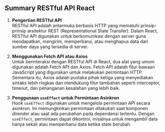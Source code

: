 ## Summary RESTful API React

1. **Pengertian RESTful API**  
   RESTful API adalah antarmuka berbasis HTTP yang mematuhi prinsip-prinsip arsitektur REST (Representational State Transfer). Dalam React, RESTful API digunakan untuk berkomunikasi dengan server guna mendapatkan, mengirim, memperbarui, atau menghapus data dari sumber daya yang tersedia di server.

2. **Menggunakan Fetch API atau Axios**  
   Untuk berinteraksi dengan RESTful API di React, dua alat yang umum digunakan adalah Fetch API dan Axios. Fetch API adalah fitur bawaan JavaScript yang digunakan untuk melakukan permintaan HTTP. Sementara itu, Axios adalah pustaka pihak ketiga yang menyediakan sintaks lebih ringkas dan mendukung fitur tambahan seperti interceptor, timeout, dan penanganan kesalahan yang lebih baik.

3. **Penggunaan `useEffect` untuk Permintaan Asinkron**  
   Hook `useEffect` digunakan untuk mengelola permintaan API secara asinkron. Ini memungkinkan permintaan dilakukan saat komponen dirender atau saat ada perubahan pada dependensi tertentu. Dengan `useEffect`, permintaan dapat dikontrol, misalnya untuk mengambil data hanya sekali atau memperbarui data ketika state berubah.
